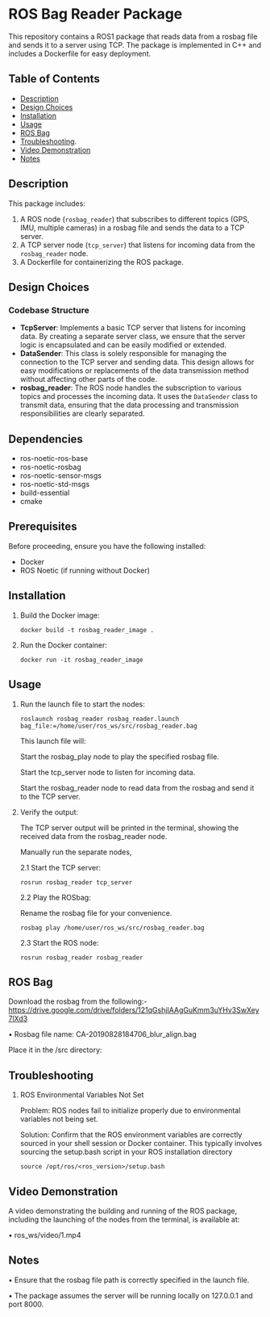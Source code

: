 # ROS Bag Reader Package

This repository contains a ROS1 package that reads data from a rosbag file and sends it to a server using TCP. 
The package is implemented in C++ and includes a Dockerfile for easy deployment.

## Table of Contents
- [Description](#description)
- [Design Choices](#design-choices)
- [Installation](#installation)
- [Usage](#usage)
- [ROS Bag](#ros-bag)
- [Troubleshooting](#troubleshooting).
- [Video Demonstration](#video-demonstration)
- [Notes](#notes)


## Description

This package includes:
1. A ROS node (`rosbag_reader`) that subscribes to different topics (GPS, IMU, multiple cameras) in a rosbag file and sends the data to a TCP server.
2. A TCP server node (`tcp_server`) that listens for incoming data from the `rosbag_reader` node.
3. A Dockerfile for containerizing the ROS package.

## Design Choices

### Codebase Structure
- **TcpServer**:
  Implements a basic TCP server that listens for incoming data. By creating a separate server class, we ensure that the server logic is encapsulated and can be easily modified or extended.
- **DataSender**:
  This class is solely responsible for managing the connection to the TCP server and sending data. This design allows for easy modifications or replacements of the data transmission method without affecting other parts of the code.
- **rosbag_reader**:
  The ROS node handles the subscription to various topics and processes the incoming data. It uses the `DataSender` class to transmit data, ensuring that the data processing and transmission responsibilities are clearly separated.

## Dependencies

- ros-noetic-ros-base
- ros-noetic-rosbag
- ros-noetic-sensor-msgs
- ros-noetic-std-msgs
- build-essential
- cmake

## Prerequisites

Before proceeding, ensure you have the following installed:
- Docker
- ROS Noetic (if running without Docker)

## Installation

1.	Build the Docker image:
   
    	docker build -t rosbag_reader_image .

3.	Run the Docker container:
   
    	docker run -it rosbag_reader_image

## Usage

1.	Run the launch file to start the nodes:
   
		roslaunch rosbag_reader rosbag_reader.launch bag_file:=/home/user/ros_ws/src/rosbag_reader.bag 

	This launch file will:

 	Start the rosbag_play node to play the specified rosbag file.

 	Start the tcp_server node to listen for incoming data.

 	Start the rosbag_reader node to read data from the rosbag and send it to the TCP server.


2.	Verify the output:

	The TCP server output will be printed in the terminal, showing the received data from the rosbag_reader node.

	Manually run the separate nodes,

	2.1	Start the TCP server:
   
		rosrun rosbag_reader tcp_server

	2.2	Play the ROSbag:
     
	Rename the rosbag file for your convenience.

		rosbag play /home/user/ros_ws/src/rosbag_reader.bag

	2.3	Start the ROS node:
   
		rosrun rosbag_reader rosbag_reader

## ROS Bag

Download the rosbag from the following:-
	https://drive.google.com/drive/folders/121qGshjIAAgGuKmm3uYHv3SwXey7lXd3

•	Rosbag file name: CA-20190828184706_blur_align.bag

Place it in the /src directory:

## Troubleshooting

1. 	ROS Environmental Variables Not Set
   
	Problem: ROS nodes fail to initialize properly due to environmental variables not being set.

	Solution: Confirm that the ROS environment variables are correctly sourced in your shell session or Docker container. 
	This typically involves sourcing the setup.bash script in your ROS installation directory 
					
     	source /opt/ros/<ros_version>/setup.bash


## Video Demonstration

A video demonstrating the building and running of the ROS package, including the launching of the nodes from the terminal, is available at:

•	ros_ws/video/1.mp4

## Notes


•	Ensure that the rosbag file path is correctly specified in the launch file.

•	The package assumes the server will be running locally on 127.0.0.1 and port 8000.





